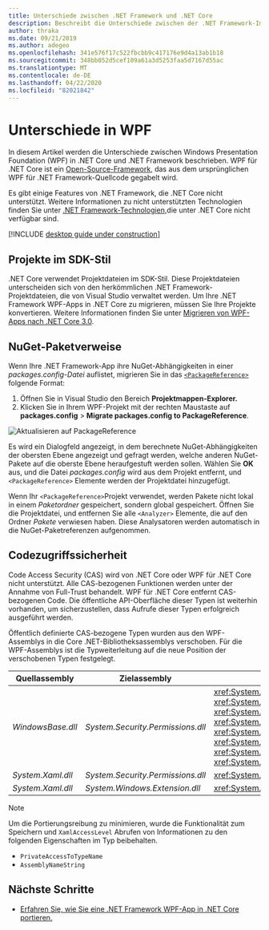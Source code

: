 ```yaml
---
title: Unterschiede zwischen .NET Framework und .NET Core
description: Beschreibt die Unterschiede zwischen der .NET Framework-Implementierung von Windows Presentation Foundation (WPF) und .NET Core WPF. Beim Migrieren Ihrer App sollten Sie diese Inkompatibilitäten berücksichtigen.
author: thraka
ms.date: 09/21/2019
ms.author: adegeo
ms.openlocfilehash: 341e576f17c522fbcbb9c417176e9d4a13ab1b18
ms.sourcegitcommit: 348bb052d5cef109a61a3d5253faa5d7167d55ac
ms.translationtype: MT
ms.contentlocale: de-DE
ms.lasthandoff: 04/22/2020
ms.locfileid: "82021842"
---
```

# <a name="differences-in-wpf"></a>Unterschiede in WPF

In diesem Artikel werden die Unterschiede zwischen Windows Presentation Foundation (WPF) in .NET Core und .NET Framework beschrieben. WPF für .NET Core ist ein [Open-Source-Framework,](https://github.com/dotnet/wpf) das aus dem ursprünglichen WPF für .NET Framework-Quellcode gegabelt wird.

Es gibt einige Features von .NET Framework, die .NET Core nicht unterstützt. Weitere Informationen zu nicht unterstützten Technologien finden Sie unter [.NET Framework-Technologien,](../../core/porting/net-framework-tech-unavailable.md)die unter .NET Core nicht verfügbar sind.

[!INCLUDE [desktop guide under construction](../../../includes/desktop-guide-preview-note.md)]

## <a name="sdk-style-projects"></a>Projekte im SDK-Stil

.NET Core verwendet Projektdateien im SDK-Stil. Diese Projektdateien unterscheiden sich von den herkömmlichen .NET Framework-Projektdateien, die von Visual Studio verwaltet werden. Um Ihre .NET Framework WPF-Apps in .NET Core zu migrieren, müssen Sie Ihre Projekte konvertieren. Weitere Informationen finden Sie unter [Migrieren von WPF-Apps nach .NET Core 3.0](convert-project-from-net-framework.md).

## <a name="nuget-package-references"></a>NuGet-Paketverweise

Wenn Ihre .NET Framework-App ihre NuGet-Abhängigkeiten in einer *packages.config-Datei* auflistet, migrieren Sie in das [`<PackageReference>`](/nuget/consume-packages/package-references-in-project-files) folgende Format:

1. Öffnen Sie in Visual Studio den Bereich **Projektmappen-Explorer.**
1. Klicken Sie in Ihrem WPF-Projekt mit der rechten Maustaste auf **packages.config** > **Migrate packages.config to PackageReference**.

![Aktualisieren auf PackageReference](media/differences-from-net-framework/package-reference-migration.png)

Es wird ein Dialogfeld angezeigt, in dem berechnete NuGet-Abhängigkeiten der obersten Ebene angezeigt und gefragt werden, welche anderen NuGet-Pakete auf die oberste Ebene heraufgestuft werden sollen. Wählen Sie **OK** aus, und die Datei *packages.config* wird aus dem Projekt entfernt, und `<PackageReference>` Elemente werden der Projektdatei hinzugefügt.

Wenn Ihr `<PackageReference>`Projekt verwendet, werden Pakete nicht lokal in einem *Paketordner* gespeichert, sondern global gespeichert. Öffnen Sie die Projektdatei, und entfernen Sie alle `<Analyzer>` Elemente, die auf den Ordner *Pakete* verwiesen haben. Diese Analysatoren werden automatisch in die NuGet-Paketreferenzen aufgenommen.

## <a name="code-access-security"></a>Codezugriffssicherheit

Code Access Security (CAS) wird von .NET Core oder WPF für .NET Core nicht unterstützt. Alle CAS-bezogenen Funktionen werden unter der Annahme von Full-Trust behandelt. WPF für .NET Core entfernt CAS-bezogenen Code. Die öffentliche API-Oberfläche dieser Typen ist weiterhin vorhanden, um sicherzustellen, dass Aufrufe dieser Typen erfolgreich ausgeführt werden.

Öffentlich definierte CAS-bezogene Typen wurden aus den WPF-Assemblys in die Core .NET-Bibliotheksassemblys verschoben. Für die WPF-Assemblys ist die Typweiterleitung auf die neue Position der verschobenen Typen festgelegt.

| Quellassembly | Zielassembly | type                |
| --------------- | --------------- | ------------------- |
| *WindowsBase.dll* | *System.Security.Permissions.dll* | <xref:System.Security.Permissions.MediaPermission> <br /> <xref:System.Security.Permissions.MediaPermissionAttribute> <br /> <xref:System.Security.Permissions.MediaPermissionAudio> <br /> <xref:System.Security.Permissions.MediaPermissionImage> <br /> <xref:System.Security.Permissions.MediaPermissionVideo> <br /> <xref:System.Security.Permissions.WebBrowserPermission> <br /> <xref:System.Security.Permissions.WebBrowserPermissionAttribute> <br /> <xref:System.Security.Permissions.WebBrowserPermissionLevel> |
| *System.Xaml.dll* | *System.Security.Permissions.dll* | <xref:System.Xaml.Permissions.XamlLoadPermission> |
| *System.Xaml.dll* | *System.Windows.Extension.dll*    | <xref:System.Xaml.Permissions.XamlAccessLevel><br/> |

> [!NOTE]
> Um die Portierungsreibung zu minimieren, wurde die Funktionalität zum Speichern und `XamlAccessLevel` Abrufen von Informationen zu den folgenden Eigenschaften im Typ beibehalten.
>
> - `PrivateAccessToTypeName`
> - `AssemblyNameString`

## <a name="next-steps"></a>Nächste Schritte

- [Erfahren Sie, wie Sie eine .NET Framework WPF-App in .NET Core portieren.](convert-project-from-net-framework.md)
